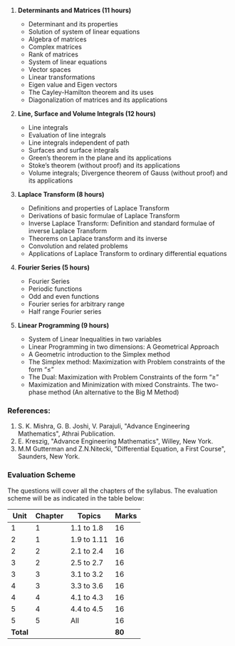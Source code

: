 
1. **Determinants and Matrices (11 hours)**
   - Determinant and its properties 
   - Solution of system of linear equations 
   - Algebra of matrices 
   - Complex matrices 
   - Rank of matrices 
   - System of linear equations 
   - Vector spaces 
   - Linear transformations 
   - Eigen value and Eigen vectors 
   - The Cayley-Hamilton theorem and its uses 
   - Diagonalization of matrices and its applications 

2. **Line, Surface and Volume Integrals (12 hours)**
   - Line integrals 
   - Evaluation of line integrals 
   - Line integrals independent of path 
   - Surfaces and surface integrals 
   - Green’s theorem in the plane and its applications
   - Stoke’s theorem (without proof) and its applications
   - Volume integrals; Divergence theorem of Gauss (without proof) and its applications 

3. **Laplace Transform (8 hours)**
   - Definitions and properties of Laplace Transform 
   - Derivations of basic formulae of Laplace Transform 
   - Inverse Laplace Transform: Definition and standard formulae of inverse Laplace Transform 
   - Theorems on Laplace transform and its inverse 
   - Convolution and related problems 
   - Applications of Laplace Transform to ordinary differential equations 

4. **Fourier Series (5 hours)**
   - Fourier Series 
   - Periodic functions 
   - Odd and even functions 
   - Fourier series for arbitrary range 
   - Half range Fourier series 

5. **Linear Programming (9 hours)**
   - System of Linear Inequalities in two variables 
   - Linear Programming in two dimensions: A Geometrical Approach 
   - A Geometric introduction to the Simplex method 
   - The Simplex method: Maximization with Problem constraints of the form “≤”
   - The Dual: Maximization with Problem Constraints of the form “≥”
   - Maximization and Minimization with mixed Constraints. The two-phase method (An alternative to the Big M Method) 

### References:

1. S. K. Mishra, G. B. Joshi, V. Parajuli, "Advance Engineering Mathematics", Athrai Publication. 
2. E. Kreszig, "Advance Engineering Mathematics", Willey, New York. 
3. M.M Gutterman and Z.N.Nitecki, "Differential Equation, a First Course", Saunders, New York. 

### Evaluation Scheme

The questions will cover all the chapters of the syllabus. The evaluation scheme will be as indicated in the table below: 

| Unit      | Chapter | Topics      | Marks  |
| --------- | ------- | ----------- | ------ |
| 1         | 1       | 1.1 to 1.8  | 16     |
| 2         | 1       | 1.9 to 1.11 | 16     |
| 2         | 2       | 2.1 to 2.4  | 16     |
| 3         | 2       | 2.5 to 2.7  | 16     |
| 3         | 3       | 3.1 to 3.2  | 16     |
| 4         | 3       | 3.3 to 3.6  | 16     |
| 4         | 4       | 4.1 to 4.3  | 16     |
| 5         | 4       | 4.4 to 4.5  | 16     |
| 5         | 5       | All         | 16     |
| **Total** |         |             | **80** |